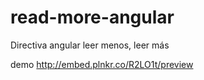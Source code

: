 # read-more-angular
Directiva angular leer menos, leer más 

demo 
http://embed.plnkr.co/R2LO1t/preview

